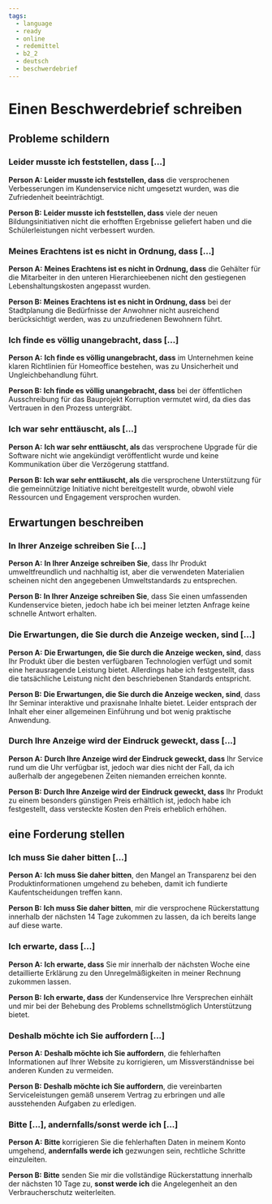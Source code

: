 ```yaml
---
tags:
  - language
  - ready
  - online
  - redemittel
  - b2_2
  - deutsch
  - beschwerdebrief
---
```


# Einen Beschwerdebrief schreiben

## Probleme schildern

### Leider musste ich feststellen, dass [...]

__Person A:__ __Leider musste ich feststellen, dass__ die versprochenen Verbesserungen im Kundenservice nicht umgesetzt wurden, was die Zufriedenheit beeinträchtigt.

__Person B:__ __Leider musste ich feststellen, dass__ viele der neuen Bildungsinitiativen nicht die erhofften Ergebnisse geliefert haben und die Schülerleistungen nicht verbessert wurden.

### Meines Erachtens ist es nicht in Ordnung, dass [...]

__Person A:__ __Meines Erachtens ist es nicht in Ordnung, dass__ die Gehälter für die Mitarbeiter in den unteren Hierarchieebenen nicht den gestiegenen Lebenshaltungskosten angepasst wurden.

__Person B:__ __Meines Erachtens ist es nicht in Ordnung, dass__ bei der Stadtplanung die Bedürfnisse der Anwohner nicht ausreichend berücksichtigt werden, was zu unzufriedenen Bewohnern führt.

### Ich finde es völlig unangebracht, dass [...]

__Person A:__ __Ich finde es völlig unangebracht, dass__ im Unternehmen keine klaren Richtlinien für Homeoffice bestehen, was zu Unsicherheit und Ungleichbehandlung führt.

__Person B:__ __Ich finde es völlig unangebracht, dass__ bei der öffentlichen Ausschreibung für das Bauprojekt Korruption vermutet wird, da dies das Vertrauen in den Prozess untergräbt.

### Ich war sehr enttäuscht, als [...]

__Person A:__ __Ich war sehr enttäuscht, als__ das versprochene Upgrade für die Software nicht wie angekündigt veröffentlicht wurde und keine Kommunikation über die Verzögerung stattfand.

__Person B:__ __Ich war sehr enttäuscht, als__ die versprochene Unterstützung für die gemeinnützige Initiative nicht bereitgestellt wurde, obwohl viele Ressourcen und Engagement versprochen wurden.

## Erwartungen beschreiben

### In Ihrer Anzeige schreiben Sie [...]

__Person A:__ __In Ihrer Anzeige schreiben Sie__, dass Ihr Produkt umweltfreundlich und nachhaltig ist, aber die verwendeten Materialien scheinen nicht den angegebenen Umweltstandards zu entsprechen.

__Person B:__ __In Ihrer Anzeige schreiben Sie__, dass Sie einen umfassenden Kundenservice bieten, jedoch habe ich bei meiner letzten Anfrage keine schnelle Antwort erhalten.

### Die Erwartungen, die Sie durch die Anzeige wecken, sind [...]

__Person A:__ __Die Erwartungen, die Sie durch die Anzeige wecken, sind__, dass Ihr Produkt über die besten verfügbaren Technologien verfügt und somit eine herausragende Leistung bietet. Allerdings habe ich festgestellt, dass die tatsächliche Leistung nicht den beschriebenen Standards entspricht.

__Person B:__ __Die Erwartungen, die Sie durch die Anzeige wecken, sind__, dass Ihr Seminar interaktive und praxisnahe Inhalte bietet. Leider entsprach der Inhalt eher einer allgemeinen Einführung und bot wenig praktische Anwendung.

### Durch Ihre Anzeige wird der Eindruck geweckt, dass [...]

__Person A:__ __Durch Ihre Anzeige wird der Eindruck geweckt, dass__ Ihr Service rund um die Uhr verfügbar ist, jedoch war dies nicht der Fall, da ich außerhalb der angegebenen Zeiten niemanden erreichen konnte.

__Person B:__ __Durch Ihre Anzeige wird der Eindruck geweckt, dass__ Ihr Produkt zu einem besonders günstigen Preis erhältlich ist, jedoch habe ich festgestellt, dass versteckte Kosten den Preis erheblich erhöhen.

## eine Forderung stellen

### Ich muss Sie daher bitten [...]

__Person A:__ __Ich muss Sie daher bitten__, den Mangel an Transparenz bei den Produktinformationen umgehend zu beheben, damit ich fundierte Kaufentscheidungen treffen kann.

__Person B:__ __Ich muss Sie daher bitten__, mir die versprochene Rückerstattung innerhalb der nächsten 14 Tage zukommen zu lassen, da ich bereits lange auf diese warte.

### Ich erwarte, dass [...]

__Person A:__ __Ich erwarte, dass__ Sie mir innerhalb der nächsten Woche eine detaillierte Erklärung zu den Unregelmäßigkeiten in meiner Rechnung zukommen lassen.

__Person B:__ __Ich erwarte, dass__ der Kundenservice Ihre Versprechen einhält und mir bei der Behebung des Problems schnellstmöglich Unterstützung bietet.

### Deshalb möchte ich Sie auffordern [...]

__Person A:__ __Deshalb möchte ich Sie auffordern__, die fehlerhaften Informationen auf Ihrer Website zu korrigieren, um Missverständnisse bei anderen Kunden zu vermeiden.

__Person B:__ __Deshalb möchte ich Sie auffordern__, die vereinbarten Serviceleistungen gemäß unserem Vertrag zu erbringen und alle ausstehenden Aufgaben zu erledigen.

### Bitte [...], andernfalls/sonst werde ich [...]

__Person A:__ __Bitte__ korrigieren Sie die fehlerhaften Daten in meinem Konto umgehend, __andernfalls werde ich__ gezwungen sein, rechtliche Schritte einzuleiten.

__Person B:__ __Bitte__ senden Sie mir die vollständige Rückerstattung innerhalb der nächsten 10 Tage zu, __sonst werde ich__ die Angelegenheit an den Verbraucherschutz weiterleiten.
